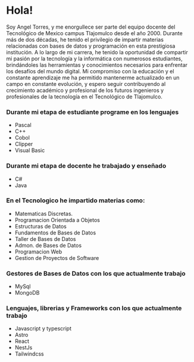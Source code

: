 # Hola!

Soy Angel Torres, y me enorgullece ser parte del equipo docente del Tecnológico de Mexico campus Tlajomulco desde el año 2000. Durante más de dos décadas, he tenido el privilegio de impartir materias relacionadas con bases de datos y programación en esta prestigiosa institución. A lo largo de mi carrera, he tenido la oportunidad de compartir mi pasión por la tecnología y la informática con numerosos estudiantes, brindándoles las herramientas y conocimientos necesarios para enfrentar los desafíos del mundo digital. Mi compromiso con la educación y el constante aprendizaje me ha permitido mantenerme actualizado en un campo en constante evolución, y espero seguir contribuyendo al crecimiento académico y profesional de los futuros ingenieros y profesionales de la tecnología en el Tecnológico de Tlajomulco.

### Durante mi etapa de estudiante programe en los lenguajes
  - Pascal
  - C++
  - Cobol
  - Clipper
  - Visual Basic

### Durante mi etapa de docente he trabajado y enseñado
  - C#
  - Java
    
### En el Tecnologico he impartido materias como:
  - Matematicas Discretas.
  - Programacion Orientada a Objetos
  - Estructuras de Datos
  - Fundamentos de Bases de Datos
  - Taller de Bases de Datos
  - Admon. de Bases de Datos
  - Programacion Web
  - Gestion de Proyectos de Software

### Gestores de Bases de Datos con los que actualmente trabajo
  - MySql
  - MongoDB

### Lenguajes, librerias y Frameworks con los que actualmente trabajo
  - Javascript y typescript
  - Astro
  - React
  - NestJs
  - Tailwindcss
